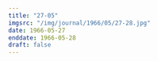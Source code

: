 ```yaml
---
title: "27-05"
imgsrc: "/img/journal/1966/05/27-28.jpg"
date: 1966-05-27
enddate: 1966-05-28
draft: false
---
```


<!-- fix pre-formatted input -->
